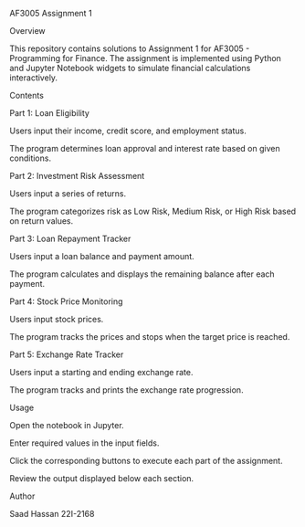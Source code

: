 AF3005 Assignment 1

Overview

This repository contains solutions to Assignment 1 for AF3005 - Programming for Finance. The assignment is implemented using Python and Jupyter Notebook widgets to simulate financial calculations interactively.

Contents

Part 1: Loan Eligibility

Users input their income, credit score, and employment status.

The program determines loan approval and interest rate based on given conditions.

Part 2: Investment Risk Assessment

Users input a series of returns.

The program categorizes risk as Low Risk, Medium Risk, or High Risk based on return values.

Part 3: Loan Repayment Tracker

Users input a loan balance and payment amount.

The program calculates and displays the remaining balance after each payment.

Part 4: Stock Price Monitoring

Users input stock prices.

The program tracks the prices and stops when the target price is reached.

Part 5: Exchange Rate Tracker

Users input a starting and ending exchange rate.

The program tracks and prints the exchange rate progression.


Usage

Open the notebook in Jupyter.

Enter required values in the input fields.

Click the corresponding buttons to execute each part of the assignment.

Review the output displayed below each section.

Author

Saad Hassan
22I-2168

